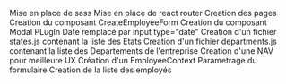 Mise en place de sass
Mise en place de react router
Creation des pages
Creation du composant CreateEmployeeForm
Creation du composant Modal
PLugIn Date remplacé par input type="date"
Creation d'un fichier states.js contenant la liste des Etats
Creation d'un fichier departments.js contenant la liste des Departements de l'entreprise
Creation d'une NAV pour meilleure UX
Création d'un EmployeeContext
Parametrage du formulaire
Creation de la liste des employés
